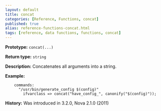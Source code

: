 ```yaml
---
layout: default
title: concat
categories: [Reference, Functions, concat]
published: true
alias: reference-functions-concat.html
tags: [reference, data functions, functions, concat]
---
```


**Prototype:** `concat(...)`

**Return type:** `string`

**Description:** Concatenates all arguments into a string.

**Example:**  

```cf3
    commands:
      "/usr/bin/generate_config $(config)"
        ifvarclass => concat("have_config_", canonify("$(config)"));
```

**History:** Was introduced in 3.2.0, Nova 2.1.0 (2011)
